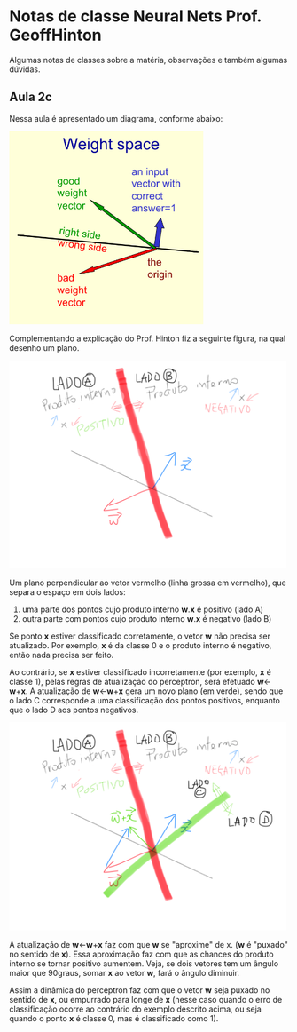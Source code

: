 # Notas de classe Neural Nets Prof. GeoffHinton

Algumas notas de classes sobre a matéria, observações e também algumas dúvidas.

## Aula 2c

Nessa aula é apresentado um diagrama, conforme abaixo:

<img src="https://github.com/hitoshinagano/Notas-de-classe-Neural-Nets-Geoff-Hinton/blob/master/figuras/Figura_aula_2c.png" width="350">

Complementando a explicação do Prof. Hinton fiz a seguinte figura, na qual desenho um plano.

<img src="https://github.com/hitoshinagano/Notas-de-classe-Neural-Nets-Geoff-Hinton/blob/master/figuras/plano_e_seus_dois_lados.png" width="500">

Um plano perpendicular ao vetor vermelho (linha grossa em vermelho), que separa o espaço em dois lados:

1. uma parte dos pontos cujo produto interno **w**.**x** é positivo (lado A)
2. outra parte com pontos cujo produto interno **w**.**x** é negativo (lado B)

Se ponto **x** estiver classificado corretamente, o vetor **w** não precisa ser atualizado. 
Por exemplo, **x** é da classe 0 e o produto interno é negativo, então nada precisa ser feito. 

Ao contrário, se **x** estiver classificado incorretamente (por exemplo, **x** é classe 1), pelas regras de atualização do perceptron,
será efetuado **w**<-**w**+**x**. 
A atualização de **w**<-**w**+**x** gera um novo plano (em verde), sendo que o lado C corresponde a uma classificação dos pontos positivos, enquanto que o lado D aos pontos negativos. 

<img src="https://github.com/hitoshinagano/Notas-de-classe-Neural-Nets-Geoff-Hinton/blob/master/figuras/apos_soma_w_com_x.png" width="500">

A atualização de **w**<-**w**+**x** faz com que **w** se "aproxime" de x. (**w** é "puxado" no sentido de **x**). Essa aproximação faz com que as chances do produto interno se tornar positivo aumentem. Veja, se dois vetores tem um ângulo maior que 90graus, somar **x** ao vetor **w**, fará o ângulo diminuir. 

Assim a dinâmica do perceptron faz com que o vetor **w** seja puxado no sentido de **x**, ou empurrado para longe de **x** (nesse caso quando o erro de classificação ocorre ao contrário do exemplo descrito acima, ou seja quando o ponto **x** é classe 0, mas é classificado como 1).
